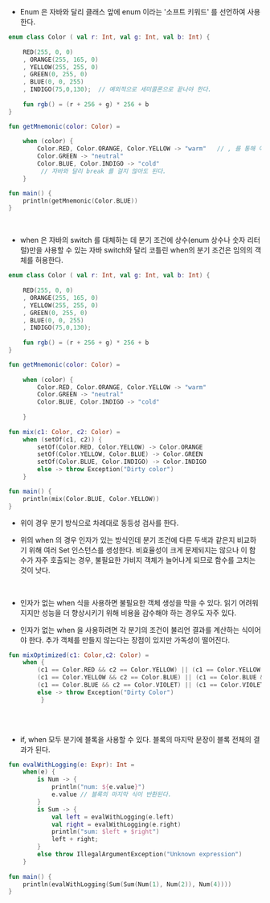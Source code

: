 
- Enum 은 자바와 달리 클래스 앞에 enum 이라는 '소프트 키워드' 를 선언하여 사용한다. 

```kotlin
enum class Color ( val r: Int, val g: Int, val b: Int) {
    
    RED(255, 0, 0)
    , ORANGE(255, 165, 0)
    , YELLOW(255, 255, 0)
    , GREEN(0, 255, 0)
    , BLUE(0, 0, 255)
    , INDIGO(75,0,130);  // 예외적으로 세미콜론으로 끝나야 한다.
    
    fun rgb() = (r + 256 + g) * 256 + b
}

fun getMnemonic(color: Color) = 
    
    when (color) {
    	Color.RED, Color.ORANGE, Color.YELLOW -> "warm"   // , 를 통해 여러값을 매치 패턴으로 사용할 수 있다. 
        Color.GREEN -> "neutral"
        Color.BLUE, Color.INDIGO -> "cold"
         // 자바와 달리 break 를 걸지 않아도 된다.
    }

fun main() {
    println(getMnemonic(Color.BLUE))
}
```

<br>

- when 은 자바의 switch 를 대체하는 데 분기 조건에 상수(enum 상수나 숫자 리터럴)만을 사용할 수 있는 자바 switch와 달리 코틀린 when의 분기 조건은 임의의 객체를 허용한다.

```kotlin
enum class Color ( val r: Int, val g: Int, val b: Int) {
    
    RED(255, 0, 0)
	, ORANGE(255, 165, 0)
    , YELLOW(255, 255, 0)
    , GREEN(0, 255, 0)
    , BLUE(0, 0, 255)
    , INDIGO(75,0,130);
    
    fun rgb() = (r + 256 + g) * 256 + b
}

fun getMnemonic(color: Color) = 
    
    when (color) {
    	Color.RED, Color.ORANGE, Color.YELLOW -> "warm"
        Color.GREEN -> "neutral"
        Color.BLUE, Color.INDIGO -> "cold"
        
    }
    
fun mix(c1: Color, c2: Color) =
    when (setOf(c1, c2)) {
        setOf(Color.RED, Color.YELLOW) -> Color.ORANGE
        setOf(Color.YELLOW, Color.BLUE) -> Color.GREEN
        setOf(Color.BLUE, Color.INDIGO) -> Color.INDIGO
        else -> throw Exception("Dirty color")
    }

fun main() {
    println(mix(Color.BLUE, Color.YELLOW))
}
```

- 위이 경우 분기 방식으로 차례대로 동등성 검사를 한다.

- 위의 when 의 경우 인자가 있는 방식인데 분기 조건에 다른 두색과 같은지 비교하기 위해 여러 Set 인스턴스를 생성한다.  비효율성이 크게 문제되지는 않으나 이 함수가 자주 호출되는 경우, 불필요한 가비지 객체가 늘어나게 되므로 함수를 고치는 것이 낫다.

<br>

- 인자가 없는 when 식을 사용하면 불필요한 객체 생성을 막을 수 있다. 읽기 어려워지지만 성능을 더 향상시키기 위해 비용을 감수해야 하는 경우도 자주 있다. 

- 인자가 없는 when 을 사용하려면 각 분기의 조건이 불리언 결과를 계산하는 식이어야 한다. 추가 객체를 만들지 않는다는 장점이 있지만 가독성이 떨어진다.

```kotlin
fun mixOptimized(c1: Color,c2: Color) = 
	when {
		(c1 == Color.RED && c2 == Color.YELLOW) || (c1 == Color.YELLOW && c2 == Color.RED) -> Color.ORANGE
		(c1 == Color.YELLOW && c2 == Color.BLUE) || (c1 == Color.BLUE && c2 == Color.YELLOW) -> Color.GREEN
		(c1 == Color.BLUE && c2 == Color.VIOLET) || (c1 == Color.VIOLET && c2 == Color.BLUE) -> Color.INDIGO
		else -> throw Exception("Dirty Color")
	     }
	     
```

<br>

- if, when 모두 분기에 블록을 사용할 수 있다. 블록의 마지막 문장이 블록 전체의 결과가 된다.

```kotlin
fun evalWithLogging(e: Expr): Int =
    when(e) {
        is Num -> {
            println("num: ${e.value}")
            e.value	// 블록의 마지막 식이 반환된다.
        }
        is Sum -> {
            val left = evalWithLogging(e.left)
            val right = evalWithLogging(e.right)
            println("sum: $left + $right")
            left + right;
        }
        else throw IllegalArgumentException("Unknown expression")
    }
    
fun main() {
    println(evalWithLogging(Sum(Sum(Num(1), Num(2)), Num(4))))
}
```
